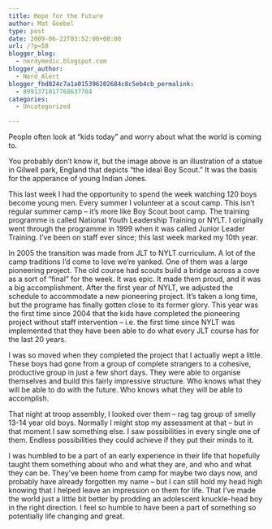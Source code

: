 ```yaml
---
title: Hope for the Future
author: Mat Goebel
type: post
date: 2009-06-22T03:52:00+00:00
url: /?p=50
blogger_blog:
  - nerdymedic.blogspot.com
blogger_author:
  - Nerd_Alert
blogger_fbd824c7a1a015396202684c8c5eb4cb_permalink:
  - 8991371017768637784
categories:
  - Uncategorized

---
```


People often look at &#8220;kids today&#8221; and worry about what the world is coming to.

You probably don&#8217;t know it, but the image above is an illustration of a statue in Gilwell park, England that depicts &#8220;the ideal Boy Scout.&#8221; It was the basis for the apperance of young Indian Jones.

This last week I had the opportunity to spend the week watching 120 boys become young men. Every summer I volunteer at a scout camp. This isn&#8217;t regular summer camp &#8211; it&#8217;s more like Boy Scout boot camp. The training programme is called National Youth Leadership Training or NYLT. I originally went through the programme in 1999 when it was called Junior Leader Training. I&#8217;ve been on staff ever since; this last week marked my 10th year.

In 2005 the transition was made from JLT to NYLT curriculum. A lot of the camp traditions I&#8217;d come to love we&#8217;re yanked. One of them was a large pioneering project. The old course had scouts build a bridge across a cove as a sort of &#8220;final&#8221; for the week. It was epic. It made them proud, and it was a big accomplishment. After the first year of NYLT, we adjusted the schedule to accommodate a new pioneering project. It&#8217;s taken a long time, but the programe has finally gotten close to its former glory. This year was the first time since 2004 that the kids have completed the pioneering project without staff intervention &#8211; i.e. the first time since NYLT was implemented that they have been able to do what every JLT course has for the last 20 years.

I was so moved when they completed the project that I actually wept a little. These boys had gone from a group of complete strangers to a cohesive, productive group in just a few short days. They were able to organise themselves and build this fairly impressive structure. Who knows what they will be able to do with the future. Who knows what they will be able to accomplish.

That night at troop assembly, I looked over them &#8211; rag tag group of smelly 13-14 year old boys. Normally I might stop my assessment at that &#8211; but in that moment I saw something else. I saw possibilities in every single one of them. Endless possibilities they could achieve if they put their minds to it.

I was humbled to be a part of an early experience in their life that hopefully taught them something about who and what they are, and who and what they can be. They&#8217;ve been home from camp for maybe two days now, and probably have already forgotten my name &#8211; but I can still hold my head high knowing that I helped leave an impression on them for life. That I&#8217;ve made the world just a little bit better by prodding an adolescent knuckle-head boy in the right direction. I feel so humble to have been a part of something so potentially life changing and great.

<div class="blogger-post-footer">
  <img alt="" width="1" height="1" />
</div>
